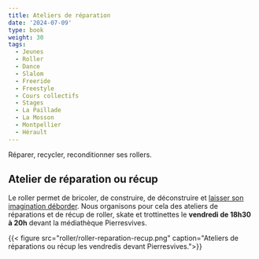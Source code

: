 ```yaml
---
title: Ateliers de réparation
date: '2024-07-09'
type: book
weight: 30
tags:
  - Jeunes
  - Roller
  - Dance
  - Slalom
  - Freeride
  - Freestyle
  - Cours collectifs
  - Stages
  - La Paillade
  - La Mosson
  - Montpellier
  - Hérault
---
```


Réparer, recycler, reconditionner ses rollers.

<!--more-->

## Atelier de réparation ou récup

Le roller permet de bricoler, de construire, de déconstruire et [laisser son imagination déborder](https://www.mathsetmaryam.fr/u/Les-Etoiles-de-la-Mosson-Montpellier-2028.pdf).
Nous organisons pour cela des ateliers de réparations et de récup de roller, skate et trottinettes le <b>vendredi de 18h30 à 20h</b> devant la médiathèque Pierresvives.

{{< figure src="roller/roller-reparation-recup.png" caption="Ateliers de réparations ou récup les vendredis devant Pierresvives.">}}